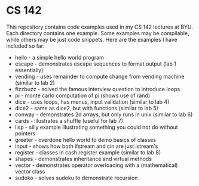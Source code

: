 # CS 142
This repository contains code examples used in my CS 142 lectures at BYU.
Each directory contains one example. Some examples may be compilable,
while others may be just code snippets. Here are the examples I have
included so far:

* hello - a simple hello world program
* escape - demonstrates escape sequences to format output (lab 1 essentially)
* vending - uses remainder to compute change from vending machine (similar to lab 2)
* fizzbuzz - solved the famous interview question to introduce loops
* pi - monte carlo computation of pi (shows use of rand)
* dice - uses loops, has menus, input validation (similar to lab 4)
* dice2 - same as dice2, but with functions (similar to lab 5)
* conway - demonstrates 2d arrays, but only runs in unix (similar to lab 6)
* cards - illustrates a shuffle (useful for lab 7)
* lisp - silly example illustrating something you could not do without pointers
* greeter - overdone hello world to demo basics of classes
* input - shows how both ifstream and cin are just istream's
* register - classes in cash register example (similar to lab 8)
* shapes - demonstrates inheritance and virtual methods
* vector - demonstrates operator overloading with a (mathematical) vector class
* sudoko - solves sudoku to demonstrate recursion
